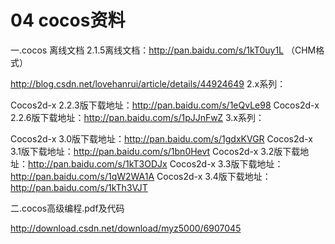# 04 cocos资料
一.cocos 离线文档
2.1.5离线文档：http://pan.baidu.com/s/1kT0uy1L （CHM格式）

http://blog.csdn.net/lovehanrui/article/details/44924649
2.x系列：

Cocos2d-x 2.2.3版下载地址：http://pan.baidu.com/s/1eQvLe98
Cocos2d-x 2.2.6版下载地址：http://pan.baidu.com/s/1pJJnFwZ
3.x系列：

Cocos2d-x 3.0版下载地址：http://pan.baidu.com/s/1gdxKVGR
Cocos2d-x 3.1版下载地址：http://pan.baidu.com/s/1bn0Hevt
Cocos2d-x 3.2版下载地址：http://pan.baidu.com/s/1kT3ODJx
Cocos2d-x 3.3版下载地址：http://pan.baidu.com/s/1qW2WA1A
Cocos2d-x 3.4版下载地址：http://pan.baidu.com/s/1kTh3VJT

二.cocos高级编程.pdf及代码

http://download.csdn.net/download/myz5000/6907045


